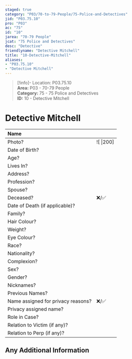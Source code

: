```yaml
---  
staged: true  
category: "P03/70-to-79-People/75-Police-and-Detectives"  
jid: "P03.75.10"  
pro: "P03"  
ac: "75"  
id: "10"  
jarea: "70-79 People"  
jcat: "75 Police and Detectives"  
desc: "Detective"  
friendlyname: "Detective Mitchell"  
title: "10-Detective-Mitchell"  
aliases:   
- "P03.75.10"  
- "Detective Mitchell"  
---  
```

>[!info]- Location: P03.75.10  
>**Area:** P03 - 70-79 People  
>**Category:** 75 - 75 Police and Detectives  
>**ID:** 10 - Detective Mitchell  
  
# Detective Mitchell  
  
| Name                               |            |  
|:---------------------------------- |:---------- |  
| Photo?                             | ![  \|200] |  
| Date of Birth?                     |            |  
| Age?                               |            |  
| Lives In?                          |            |  
| Address?                           |            |  
| Profession?                        |            |  
| Spouse?                            |            |  
| Deceased?                          | ❌/✅      |  
| Date of Death (if applicable)?     |            |  
| Family?                            |            |  
| Hair Colour?                       |            |  
| Weight?                            |            |  
| Eye Colour?                        |            |  
| Race?                              |            |  
| Nationality?                       |            |  
| Complexion?                        |            |  
| Sex?                               |            |  
| Gender?                                   |            |  
| Nicknames?                         |            |  
| Previous Names?                    |            |  
| Name assigned for privacy reasons? | ❌/✅      |  
| Privacy assigned name?             |            |  
| Role in Case?                      |            |  
| Relation to Victim (if any)?       |            |  
| Relation to Perp (if any)?         |            |  
  
## Any Additional Information